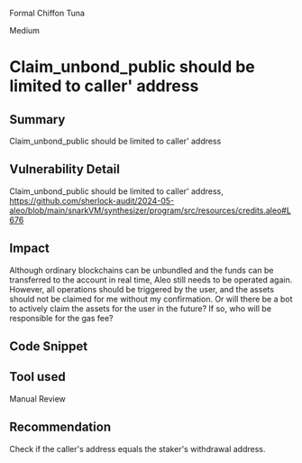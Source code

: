 Formal Chiffon Tuna

Medium

# Claim_unbond_public should be limited to caller' address

## Summary
Claim_unbond_public should be limited to caller' address
## Vulnerability Detail
Claim_unbond_public should be limited to caller' address,
https://github.com/sherlock-audit/2024-05-aleo/blob/main/snarkVM/synthesizer/program/src/resources/credits.aleo#L676
## Impact
Although ordinary blockchains can be unbundled and the funds can be transferred to the account in real time, Aleo still needs to be operated again. However, all operations should be triggered by the user, and the assets should not be claimed for me without my confirmation. Or will there be a bot to actively claim the assets for the user in the future? If so, who will be responsible for the gas fee?
## Code Snippet

## Tool used

Manual Review

## Recommendation
Check if the caller's address equals the staker's withdrawal address.